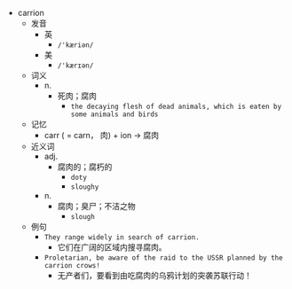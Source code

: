 - carrion
  - 发音
    - 英
      - `/'kæriən/`
    - 美
      - `/'kærɪən/`
  - 词义
    - n.
      - 死肉；腐肉
        - `the decaying flesh of dead animals, which is eaten by some animals and birds`
  - 记忆
    - carr ( = carn， 肉) + ion → 腐肉
  - 近义词
    - adj.
      - 腐肉的；腐朽的
        - `doty`
        - `sloughy`
    - n.
      - 腐肉；臭尸；不洁之物
        - `slough`
  - 例句
    - `They range widely in search of carrion.`
      - 它们在广阔的区域内搜寻腐肉。
    - `Proletarian, be aware of the raid to the USSR planned by the carrion crows!`
      - 无产者们，要看到由吃腐肉的乌鸦计划的突袭苏联行动！

